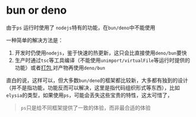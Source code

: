 # bun or deno

由于`ps` 运行时使用了 `nodejs`特有的功能，在`bun/deno`中不能使用

一种简单的解决方法是：
1. 开发时仍使用`nodejs`，鉴于快速的热更新，这只会比直接使用`deno/bun`要快
2. 生产时通过`tsc`等工具编译（不能使用`unimport/virtualFile`等运行时提供的功能）或者[打包](../build/bundle.md),对产物再使用`deno/bun`


直白的说，这样可以，但大多数`bun/deno`的框架都比较新，大多都有独到的设计（并不是指功能，功能反而可以解决，这里是指代码组织形式等东西），比如`elysia`的类型，如果使用`ps`，可能会丢失这些宝贵的特性，这太可惜了，

> `ps`只是给不同框架提供了一致的体验，而非最合适的体验
